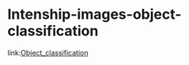 # Intenship-images-object-classification

link:[Object_classification](https://drive.google.com/drive/folders/12T2ScCbxTvNByRY0h3HYnJLg8H5xPJEb?usp=sharing)
